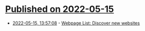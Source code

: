 # [Published on 2022-05-15](index.md)

* [2022-05-15, 13:57:08](https://news.ycombinator.com/item?id=31387592) - [Webpage List: Discover new websites](https://webpagelist.com/)
